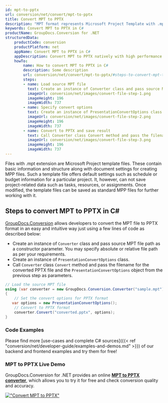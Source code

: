 ```yaml
---
id: mpt-to-pptx
url: conversion/net/convert/mpt-to-pptx
title: Convert MPT to PPTX
description: "MPT format represents Microsoft Project Template with .mpt extension. Learn how to convert MPT to PPTX file programmatically in C# language using GroupDocs.Conversion for .NET library."
keywords: Convert MPT to PPTX in C#
productName: GroupDocs.Conversion for .NET
structuredData:
    productCode: conversion
    productPlatform: net
    appName: Convert MPT to PPTX in C#
    appDescription: Convert MPT to PPTX natively with high performance using C# language and server side GroupDocs.Conversion for .NET APIs, without the use of any software like Microsoft or Open Office.
    howTo:
        name: How to convert MPT to PPTX in C# 
        description: Some description
        url: conversion/net/convert/mpt-to-pptx/#steps-to-convert-mpt-to-pptx-in-c
        steps:
        - name: Load source MPT file 
          text: Create an instance of Converter class and pass source MPT file path as a constructor parameter. You may specify absolute or relative file path as per your requirements. 
          imageUrl: conversion/net/images/convert-file-step-1.png
          imageHeight: 196
          imageWidth: 737
        - name: Specify convert options 
          text: Create an instance of PresentationConvertOptions class.
          imageUrl: conversion/net/images/convert-file-step-2.png
          imageHeight: 196
          imageWidth: 737
        - name: Convert to PPTX and save result 
          text: Call Converter class Convert method and pass the filename for the converted HTML file and the PresentationConvertOptions object from the previous step as parameters.
          imageUrl: conversion/net/images/convert-file-step-3.png
          imageHeight: 196
          imageWidth: 737
---
```


Files with .mpt extension are Microsoft Project template files. These contain basic information and structure along with document settings for creating MPP files. Such a template file offers default settings such as schedule or budget information for a particular project. It, however, can not save project-related data such as tasks, resources, or assignments. Once modified, the template files can be saved as standard MPP files for further working with it.

## Steps to convert MPT to PPTX in C#

[GroupDocs.Conversion](https://products.groupdocs.com/conversion/net) allows developers to convert the MPT file to PPTX format in an easy and intuitive way just using a few lines of code as described below:

* Create an instance of `Converter` class and pass source MPT file path as a constructor parameter. You may specify absolute or relative file path as per your requirements. 
* Create an instance of `PresentationConvertOptions` class.
* Call `Converter` class `Convert` method and pass the filename for the converted PPTX file and the `PresentationConvertOptions` object from the previous step as parameters.

```csharp
// Load the source MPT file
using (var converter = new GroupDocs.Conversion.Converter("sample.mpt"))
{
    // Set the convert options for PPTX format
   var options = new PresentationConvertOptions();
    // Convert to PPTX format
    converter.Convert("converted.pptx", options);
}
```

### Code Examples

Please find more [use-cases and complete C# sources]({{< ref "conversion/net/developer-guide/examples-and-demos.md" >}}) of our backend and frontend examples and try them for free!

### MPT to PPTX Live Demo

GroupDocs.Conversion for .NET provides an online [**MPT to PPTX converter**](https://products.groupdocs.app/conversion/mpt-to-pptx), which allows you to try it for free and check conversion quality and accuracy.

[!["Convert MPT to PPTX"](conversion/net/images/convert-to-pptx/convert-mpt-to-pptx.png)](https://products.groupdocs.app/conversion/mpt-to-pptx)